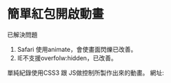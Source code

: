 # 簡單紅包開啟動畫

已解決問題
1. Safari 使用animate，會使畫面閃爍已改善。
2. IE不支援overfolw:hidden，已改善。

單純紀錄使用CSS3 跟 JS做控制所製作出來的動畫。
網址:
